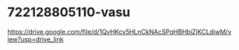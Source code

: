 # 722128805110-vasu


https://drive.google.com/file/d/1QvHKcy5HLnCkNAcSPqHBHbjZjKCLdiwM/view?usp=drive_link 
